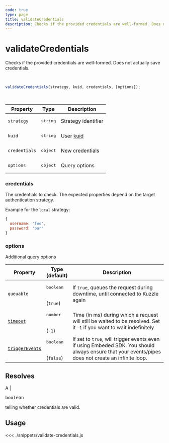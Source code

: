 ```yaml
---
code: true
type: page
title: validateCredentials
description: Checks if the provided credentials are well-formed. Does not actually save credentials.
---
```


# validateCredentials

Checks if the provided credentials are well-formed. Does not actually save credentials.

<br />

```js
validateCredentials(strategy, kuid, credentials, [options]);
```

<br />

| Property | Type | Description |
|--- |--- |--- |
| `strategy` | <pre>string</pre> | Strategy identifier |
| `kuid` | <pre>string</pre> | User [kuid](/core/2/guides/main-concepts/authentication#kuzzle-user-identifier-kuid) |
| `credentials` | <pre>object</pre> | New credentials |
| `options` | <pre>object</pre> | Query options |

### credentials

The credentials to check. The expected properties depend on the target authentication strategy.

Example for the `local` strategy:

```js
{
  username: 'foo',
  password: 'bar'
}
```

### options

Additional query options

| Property | Type<br />(default) | Description |
| --- | --- | --- |
| `queuable` | <pre>boolean</pre><br />(`true`) | If `true`, queues the request during downtime, until connected to Kuzzle again |
| [`timeout`](/sdk/7/core-classes/kuzzle/query#timeout)  | <pre>number</pre><br/>  (`-1`)     | Time (in ms) during which a request will still be waited to be resolved. Set it `-1` if you want to wait indefinitely |
| [`triggerEvents`](/sdk/7/core-classes/kuzzle/query#triggerEvents)  | <pre>boolean</pre> <br/>(`false`)| If set to `true`, will trigger events even if using Embeded SDK. You should always ensure that your events/pipes does not create an infinite loop. <SinceBadge version="Kuzzle 2.31.0"/> |

## Resolves

A | <pre>boolean</pre> telling whether credentials are valid.

## Usage

<<< ./snippets/validate-credentials.js
